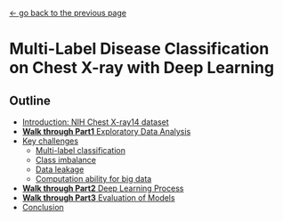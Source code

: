 [<- go back to the previous page](../README.md)

# Multi-Label Disease Classification on Chest X-ray with Deep Learning

## Outline
- [Introduction: NIH Chest X-ray14 dataset](intro.md)
- [**Walk through Part1** Exploratory Data Analysis](chestxray-part1.md) 
- [Key challenges](keychallenge.md)
  * [Multi-label classification](keychallenges.md)
  * [Class imbalance](keychallenges.md)
  * [Data leakage](keychallenges.md)
  * [Computation ability for big data](keychallenges.md)
- [**Walk through Part2** Deep Learning Process]()
- [**Walk through Part3** Evaluation of Models]()
- [Conclusion](conclusion.md)
